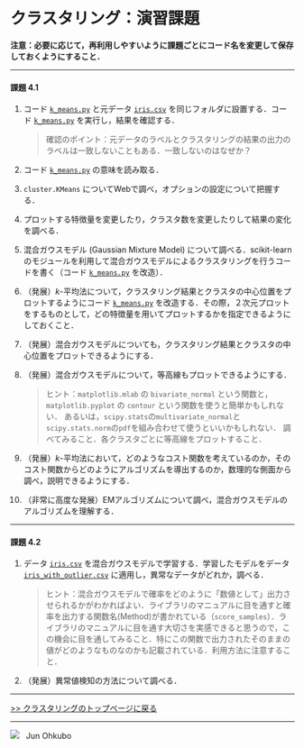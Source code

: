 # クラスタリング：演習課題

**注意：必要に応じて，再利用しやすいように課題ごとにコード名を変更して保存しておくようにすること．**

***
#### 課題 4.1
1. コード [`k_means.py`](./k_means.py) と元データ [`iris.csv`](./iris.csv) を同じフォルダに設置する．コード [`k_means.py`](./k_means.py) を実行し，結果を確認する．

    > 確認のポイント：元データのラベルとクラスタリングの結果の出力のラベルは一致しないこともある．一致しないのはなぜか？

1. コード [`k_means.py`](./k_means.py) の意味を読み取る．
1. `cluster.KMeans` についてWebで調べ，オプションの設定について把握する．
1. プロットする特徴量を変更したり，クラスタ数を変更したりして結果の変化を調べる．
1. 混合ガウスモデル (Gaussian Mixture Model) について調べる．scikit-learn のモジュールを利用して混合ガウスモデルによるクラスタリングを行うコードを書く（コード [`k_means.py`](./k_means.py) を改造）．
1. （発展）*k*-平均法について，クラスタリング結果とクラスタの中心位置をプロットするようにコード [`k_means.py`](./k_means.py) を改造する．その際，２次元プロットをするものとして，どの特徴量を用いてプロットするかを指定できるようにしておくこと．
1. （発展）混合ガウスモデルについても，クラスタリング結果とクラスタの中心位置をプロットできるようにする．
1. （発展）混合ガウスモデルについて，等高線もプロットできるようにする．

    > ヒント：`matplotlib.mlab` の `bivariate_normal` という関数と，`matplotlib.pyplot` の `contour` という関数を使うと簡単かもしれない．
    > あるいは，`scipy.stats`の`multivariate_normal`と`scipy.stats.norm`の`pdf`を組み合わせて使うといいかもしれない．
    > 調べてみること．各クラスタごとに等高線をプロットすること．

1. （発展）*k*-平均法において，どのようなコスト関数を考えているのか，そのコスト関数からどのようにアルゴリズムを導出するのか，数理的な側面から調べ，説明できるようにする．
1. （非常に高度な発展）EMアルゴリズムについて調べ，混合ガウスモデルのアルゴリズムを理解する．

***
#### 課題 4.2
1. データ [`iris.csv`](./iris.csv) を混合ガウスモデルで学習する．学習したモデルをデータ [`iris_with_outlier.csv`](./iris_with_outlier.csv) に適用し，異常なデータがどれか，調べる．

    > ヒント：混合ガウスモデルで確率をどのように「数値として」出力させられるかがわかればよい．ライブラリのマニュアルに目を通すと確率を出力する関数名(Method)が書かれている（`score_samples`）．ライブラリのマニュアルに目を通す大切さを実感できると思うので，この機会に目を通してみること．特にこの関数で出力されたそのままの値がどのようなものなのかも記載されている．利用方法に注意すること．

1. （発展）異常値検知の方法について調べる．

***
[>> クラスタリングのトップページに戻る](./README.md)
***
<img src="https://i.creativecommons.org/l/by-nc-sa/4.0/88x31.png"> &nbsp; Jun Ohkubo
